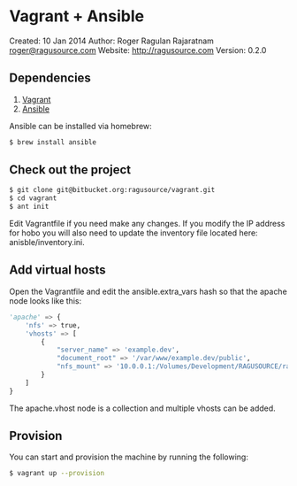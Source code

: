 # Vagrant + Ansible
Created: 10 Jan 2014
Author:  Roger Ragulan Rajaratnam <roger@ragusource.com>
Website: http://ragusource.com
Version: 0.2.0

## Dependencies

1. [Vagrant](http://vagrantup.com/)
2. [Ansible](http://ansible.com/)

Ansible can be installed via homebrew:

```bash
$ brew install ansible
```

## Check out the project

```bash
$ git clone git@bitbucket.org:ragusource/vagrant.git
$ cd vagrant
$ ant init
```

Edit Vagrantfile if you need make any changes. If you modify the IP address for hobo you will also need to update the
inventory file located here: anisble/inventory.ini.

## Add virtual hosts

Open the Vagrantfile and edit the ansible.extra_vars hash so that the apache node looks like this:

```python
'apache' => {
    'nfs' => true,
    'vhosts' => [
        {
            "server_name" => 'example.dev',
            "document_root" => '/var/www/example.dev/public',
            "nfs_mount" => '10.0.0.1:/Volumes/Development/RAGUSOURCE/ragusource-web'
        }
    ]
}
```

The apache.vhost node is a collection and multiple vhosts can be added.

## Provision

You can start and provision the machine by running the following:

```bash
$ vagrant up --provision
```
